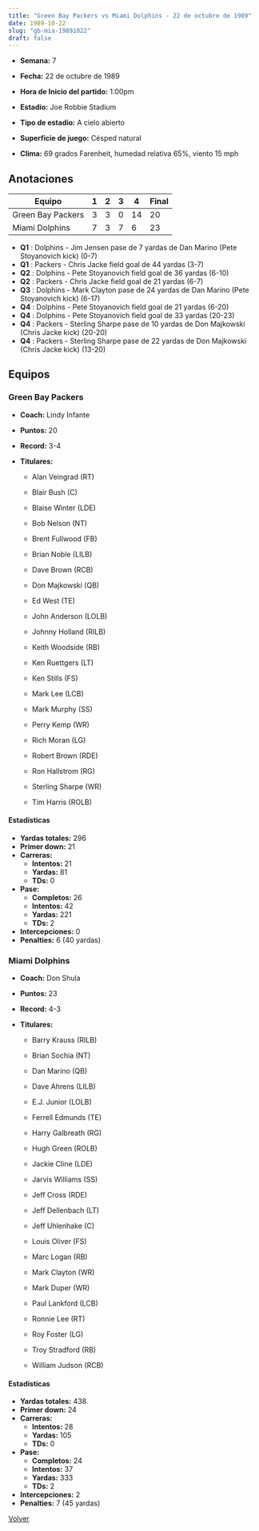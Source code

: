 ```yaml
---
title: "Green Bay Packers vs Miami Dolphins - 22 de octubre de 1989"
date: 1989-10-22
slug: "gb-mia-19891022"
draft: false
---
```


* **Semana:** 7
* **Fecha:** 22 de octubre de 1989

* **Hora de Inicio del partido:** 1:00pm
* **Estadio:** Joe Robbie Stadium
* **Tipo de estadio:** A cielo abierto
* **Superficie de juego:** Césped natural
* **Clima:** 69 grados Farenheit, humedad relativa 65%, viento 15 mph





## Anotaciones
| Equipo | 1 | 2 | 3 | 4 | Final |
|--------|---|---|---|---|-------|
| Green Bay Packers  | 3 | 3 | 0 | 14  | 20 |
| Miami Dolphins  | 7 | 3 | 7 | 6  | 23 |
* **Q1** : Dolphins - Jim Jensen pase de 7 yardas de Dan Marino (Pete Stoyanovich kick) (0-7)
* **Q1** : Packers - Chris Jacke field goal de 44 yardas (3-7)
* **Q2** : Dolphins - Pete Stoyanovich field goal de 36 yardas (6-10)
* **Q2** : Packers - Chris Jacke field goal de 21 yardas (6-7)
* **Q3** : Dolphins - Mark Clayton pase de 24 yardas de Dan Marino (Pete Stoyanovich kick) (6-17)
* **Q4** : Dolphins - Pete Stoyanovich field goal de 21 yardas (6-20)
* **Q4** : Dolphins - Pete Stoyanovich field goal de 33 yardas (20-23)
* **Q4** : Packers - Sterling Sharpe pase de 10 yardas de Don Majkowski (Chris Jacke kick) (20-20)
* **Q4** : Packers - Sterling Sharpe pase de 22 yardas de Don Majkowski (Chris Jacke kick) (13-20)


## Equipos


### Green Bay Packers
* **Coach:** Lindy Infante
* **Puntos:** 20
* **Record:** 3-4
* **Titulares:** 

  * Alan Veingrad (RT) 

  * Blair Bush (C) 

  * Blaise Winter (LDE) 

  * Bob Nelson (NT) 

  * Brent Fullwood (FB) 

  * Brian Noble (LILB) 

  * Dave Brown (RCB) 

  * Don Majkowski (QB) 

  * Ed West (TE) 

  * John Anderson (LOLB) 

  * Johnny Holland (RILB) 

  * Keith Woodside (RB) 

  * Ken Ruettgers (LT) 

  * Ken Stills (FS) 

  * Mark Lee (LCB) 

  * Mark Murphy (SS) 

  * Perry Kemp (WR) 

  * Rich Moran (LG) 

  * Robert Brown (RDE) 

  * Ron Hallstrom (RG) 

  * Sterling Sharpe (WR) 

  * Tim Harris (ROLB) 

#### Estadísticas
* **Yardas totales:** 296
* **Primer down:** 21
* **Carreras:**
  * **Intentos:** 21
  * **Yardas:** 81
  * **TDs:** 0
* **Pase:**
  * **Completos:** 26
  * **Intentos:** 42
  * **Yardas:** 221
  * **TDs:** 2
* **Intercepciones:** 0
* **Penalties:** 6 (40 yardas)

### Miami Dolphins
* **Coach:** Don Shula
* **Puntos:** 23
* **Record:** 4-3
* **Titulares:** 

  * Barry Krauss (RILB) 

  * Brian Sochia (NT) 

  * Dan Marino (QB) 

  * Dave Ahrens (LILB) 

  * E.J. Junior (LOLB) 

  * Ferrell Edmunds (TE) 

  * Harry Galbreath (RG) 

  * Hugh Green (ROLB) 

  * Jackie Cline (LDE) 

  * Jarvis Williams (SS) 

  * Jeff Cross (RDE) 

  * Jeff Dellenbach (LT) 

  * Jeff Uhlenhake (C) 

  * Louis Oliver (FS) 

  * Marc Logan (RB) 

  * Mark Clayton (WR) 

  * Mark Duper (WR) 

  * Paul Lankford (LCB) 

  * Ronnie Lee (RT) 

  * Roy Foster (LG) 

  * Troy Stradford (RB) 

  * William Judson (RCB) 

#### Estadísticas
* **Yardas totales:** 438
* **Primer down:** 24
* **Carreras:**
  * **Intentos:** 28
  * **Yardas:** 105
  * **TDs:** 0
* **Pase:**
  * **Completos:** 24
  * **Intentos:** 37
  * **Yardas:** 333
  * **TDs:** 2
* **Intercepciones:** 2
* **Penalties:** 7 (45 yardas)


[Volver](/historia/1989)
